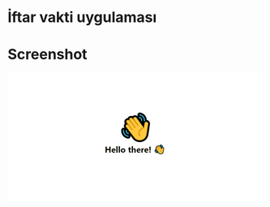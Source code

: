 # İftar vakti uygulaması

# Screenshot
![alt text](https://github.com/fulutas/emoji-animation-keyframes/blob/main/SS/emoji-animation.gif)
